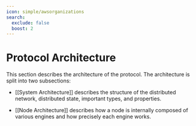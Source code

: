 ```yaml
---
icon: simple/awsorganizations
search:
  exclude: false
  boost: 2
---
```


# Protocol Architecture

This section describes the architecture of the protocol. The architecture is
split into two subsections:

- [[System Architecture]] describes the structure of the
  distributed network, distributed state, important types, and properties.

- [[Node Architecture]] describes how a node is internally
  composed of various engines and how precisely each engine works.